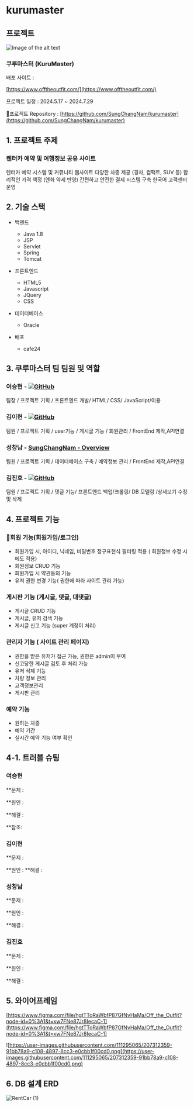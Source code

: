 # kurumaster



## 프로젝트
![Image of the alt text](https://images.unsplash.com/photo-1545569341-9eb8b30979d9?q=80&w=1000&auto=format&fit=crop&ixlib=rb-4.0.3&ixid=M3wxMjA3fDB8MHxleHBsb3JlLWZlZWR8Mnx8fGVufDB8fHx8fA%3D%3D)





### 쿠루마스터 (KuruMaster)

배포 사이트 :

[https://www.offtheoutfit.com/](https://www.offtheoutfit.com/)






프로젝트 일정 : 2024.5.17 ~ 2024.7.29








프로젝트 Repository : [https://github.com/SungChangNam/kurumaster](https://github.com/SungChangNam/kurumaster)



## 1. 프로젝트 주제

### 렌터카 예약 및 여행정보 공유 사이트

렌터카 예약 시스템  및 커뮤니티
웹사이트 
다양한 차종 제공 
(경차, 컴팩트, SUV 등)
합리적인 가격 책정 (엔화 약세 반영)
간편하고 안전한 결제 시스템 구축
한국어 고객센터 운영



## 2. 기술 스택

- 백엔드
    - Java 1.8
    - JSP
    - Servlet
    - Spring
    - Tomcat 
- 프론트엔드
    - HTML5
    - Javascript
    - JQuery
    - CSS
- 데이터베이스
    - Oracle 
      
- 배포
    - cafe24
    

## 3. 쿠루마스터 팀 팀원 및 역할

### 여승현 - [![GitHub](https://img.shields.io/badge/GitHub-F0594F/yellowgreen.svg)](https://github.com/)


팀장 / 프로젝트 기획 / 프론트엔드 개발/ HTML/ CSS/ JavaScript/이용

### 김이현 - [![GitHub](https://img.shields.io/badge/GitHub-F0594F/yellowgreen.svg)](https://github.com/)

팀원 / 프로젝트 기획 / user기능 / 게시글 기능 / 회원관리 / FrontEnd 제작,API연결

### 성창남 - [SungChangNam - Overview](https://github.com/SungChangNam)

팀원 / 프로젝트 기획 / 데이터베이스 구축 / 예약정보 관리 / FrontEnd 제작,API연결

### 김진호 - [![GitHub](https://img.shields.io/badge/GitHub-F0594F/yellowgreen.svg)](https://github.com/)

팀원 / 프로젝트 기획 / 댓글 기능/ 프론트엔드 백업/크롤링/ DB 모델링 /상세보기 수정 및 삭제

## 4. 프로젝트 기능

### 회원 기능(회원가입/로그인)

- 회원가입 시, 아이디, 닉네임, 비밀번호 정규표현식 필터링 적용 ( 회원정보 수정 시에도 적용)
- 회원정보 CRUD 기능
- 회원가입 시 약관동의 기능
- 유저 권한 변경 기능( 권한에 따라 사이트 관리 가능)

### 게시판 기능 (게시글, 댓글, 대댓글)

- 게시글 CRUD 기능
- 게시글, 유저 검색 기능
- 게시글 신고 기능 (super 계정이 처리)

### 관리자 기능 ( 사이트 관리 페이지)

- 권한을 받은 유저가 접근 가능, 권한은 admin이 부여
- 신고당한 게시글 검토 후 처리 가능
- 유저 삭제 기능
- 차량 정보 관리
- 고객정보관리
- 게시판 관리
  

### 예약 기능

- 원하는 차종
- 예약 기간
- 실시간 예약 기능 여부 확인



## 4-1. 트러블 슈팅

### 여승현

**문제 : 

**원인 : 

**해결 : 

**참조: 

### 김이현

**문제 : 

**원인 : 
**해결 : 
### 성창남

**문제 : 

**원인 : 

**해결 : 

### 김진호

**문제 : 

**원인 : 

**해결 :

### 



## 5. 와이어프레임

[https://www.figma.com/file/hgtTToRaWbfP87GfNvHaMa/Off_the_Outfit?node-id=0%3A1&t=xw7FNe87Jr8IecaC-1](https://www.figma.com/file/hgtTToRaWbfP87GfNvHaMa/Off_the_Outfit?node-id=0%3A1&t=xw7FNe87Jr8IecaC-1)

![https://user-images.githubusercontent.com/111295065/207312359-91bb78a9-c108-4897-8cc3-e0cbb1f00cd0.png](https://user-images.githubusercontent.com/111295065/207312359-91bb78a9-c108-4897-8cc3-e0cbb1f00cd0.png)


## 6. DB 설계 ERD

![RentCar (1)](https://github.com/SungChangNam/kurumaster/assets/112399821/f3af720d-f085-44d2-a62c-c0b955e2c166)

